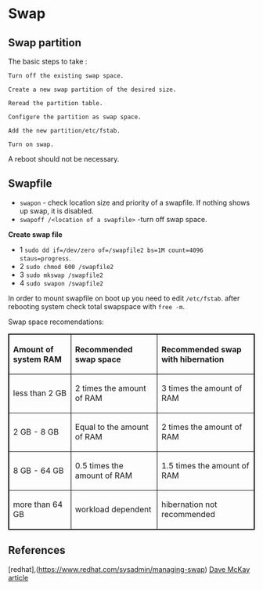 # Swap

## Swap partition

The basic steps to take :

    Turn off the existing swap space.

    Create a new swap partition of the desired size.

    Reread the partition table.

    Configure the partition as swap space.

    Add the new partition/etc/fstab.

    Turn on swap.

A reboot should not be necessary.



## Swapfile
* `swapon` - check location size and priority of a swapfile. If nothing shows up swap, it is disabled.
* `swapoff /<location of a swapfile>` -turn off swap space. 

**Create swap file**

* 1 `sudo dd if=/dev/zero of=/swapfile2 bs=1M count=4096 staus=progress`. 
* 2 `sudo chmod 600 /swapfile2`
* 3 `sudo mkswap /swapfile2`
* 4 `sudo swapon /swapfile2`

In order to mount swapfile on boot up you need to edit `/etc/fstab`.
after rebooting system check total swapspace with `free -m`.

Swap space recomendations: 

<table width="672" cellspacing="0" cellpadding="4" bordercolor="#000000" border="1">
<thead>
<tr>
<th width="167">
<p align="LEFT"><b>Amount of system RAM</b></p>
</th>
<th width="210">
<p align="LEFT"><b>Recommended swap space</b></p>
</th>
<th width="257">
<p align="LEFT"><b>Recommended swap with hibernation</b></p>
</th>
</tr>
</thead>
<tbody>
<tr>
<td width="167">
<p align="LEFT">less than 2 GB</p>
</td>
<td width="210">
<p align="LEFT">2 times the amount of RAM</p>
</td>
<td width="257">
<p align="LEFT">3 times the amount of RAM</p>
</td>
</tr>
<tr>
<td width="167">
<p align="LEFT">2 GB - 8 GB</p>
</td>
<td width="210">
<p align="LEFT">Equal to the amount of RAM</p>
</td>
<td width="257">
<p align="LEFT">2 times the amount of RAM</p>
</td>
</tr>
<tr>
<td width="167">
<p align="LEFT">8 GB - 64 GB</p>
</td>
<td width="210">
<p align="LEFT">0.5 times the amount of RAM</p>
</td>
<td width="257">
<p align="LEFT">1.5 times the amount of RAM</p>
</td>
</tr>
<tr>
<td width="167">
<p align="LEFT">more than 64 GB</p>
</td>
<td width="210">
<p align="LEFT">workload dependent</p>
</td>
<td width="257">
<p align="LEFT">hibernation not recommended</p>
</td>
</tr>
</tbody>
</table>




## References

[redhat],(https://www.redhat.com/sysadmin/managing-swap)
[Dave McKay article](https://www.howtogeek.com/449691/what-is-swapiness-on-linux-and-how-to-change-it/amp/)

